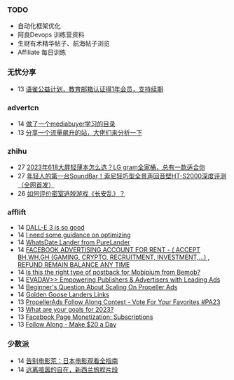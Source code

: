 ### TODO
-  自动化框架优化
-  阿良Devops 训练营资料
-  生财有术精华帖子、航海帖子浏览
-  Affiliate 每日训练

### 无忧分享
<!-- ruyo:START -->
-  13 [语雀公益计划，教育邮箱认证得1年会员，支持续期](https://51.ruyo.net/18497.html)<!-- ruyo:END -->

### advertcn
<!-- advertcn:START -->
-  14 [做了一个mediabuyer学习的目录](https://www.advertcn.com/forum.php?mod=viewthread&tid=112500)
-  13 [分享一个流量飙升的站，大佬们来分析一下](https://www.advertcn.com/forum.php?mod=viewthread&tid=112499)<!-- advertcn:END -->

### zhihu
<!-- zhihu:START -->
-  27 [2023年618大屏轻薄本怎么选？LG gram全家桶，总有一款适合你](http://zhuanlan.zhihu.com/p/632641888?utm_campaign=rss&utm_medium=rss&utm_source=rss&utm_content=title)
-  27 [年轻人的第一台SoundBar！索尼轻巧型全景声回音壁HT-S2000深度评测（全网首发）](http://zhuanlan.zhihu.com/p/630990296?utm_campaign=rss&utm_medium=rss&utm_source=rss&utm_content=title)
-  26 [如何评价密室逃脱游戏《长安乱》？](http://www.zhihu.com/question/563950552/answer/3045961312?utm_campaign=rss&utm_medium=rss&utm_source=rss&utm_content=title)<!-- zhihu:END -->

### afflift
<!-- afflift:START -->
-  14 [DALL-E 3 is so good](https://afflift.com/f/threads/dall-e-3-is-so-good.11716/)
-  14 [I need some guidance on optimizing](https://afflift.com/f/threads/i-need-some-guidance-on-optimizing.11788/)
-  14 [WhatsDate Lander from PureLander](https://afflift.com/f/threads/whatsdate-lander-from-purelander.7558/)
-  14 [FACEBOOK ADVERTISING ACCOUNT FOR RENT - &lpar; ACCEPT BH,WH,GH &lpar;GAMING, CRYPTO, RECRUITMENT, INVESTMENT,...&rpar; , REFUND REMAIN BALANCE ANY TIME](https://afflift.com/f/threads/facebook-advertising-account-for-rent-accept-bh-wh-gh-gaming-crypto-recruitment-investment-refund-remain-balance-any-time.11161/)
-  14 [Is this the right type of postback for Mobipium from Bemob?](https://afflift.com/f/threads/is-this-the-right-type-of-postback-for-mobipium-from-bemob.11792/)
-  14 [EVADAV&gt;&gt; Empowering Publishers &amp; Advertisers with Leading Ads](https://afflift.com/f/threads/evadav-empowering-publishers-advertisers-with-leading-ads.1501/)
-  14 [Beginner&#39;s Question About Scaling On Propeller Ads](https://afflift.com/f/threads/beginners-question-about-scaling-on-propeller-ads.11763/)
-  14 [Golden Goose Landers Links](https://afflift.com/f/threads/golden-goose-landers-links.11743/)
-  13 [PropellerAds Follow Along Contest - Vote For Your Favorites #PA23](https://afflift.com/f/threads/propellerads-follow-along-contest-vote-for-your-favorites-pa23.11724/)
-  13 [What are your goals for 2023?](https://afflift.com/f/threads/what-are-your-goals-for-2023.10077/)
-  13 [Facebook Page Monetization: Subscriptions](https://afflift.com/f/threads/facebook-page-monetization-subscriptions.11611/)
-  13 [Follow Along - Make $20 a Day](https://afflift.com/f/threads/follow-along-make-20-a-day.10149/)<!-- afflift:END -->

### 少数派
<!-- sspai:START -->
-  14 [告别电影荒：日本电影观看全指南](https://sspai.com/post/83412)
-  14 [远离喧嚣的自在，新西兰旅程片段](https://sspai.com/post/83411)<!-- sspai:END -->
